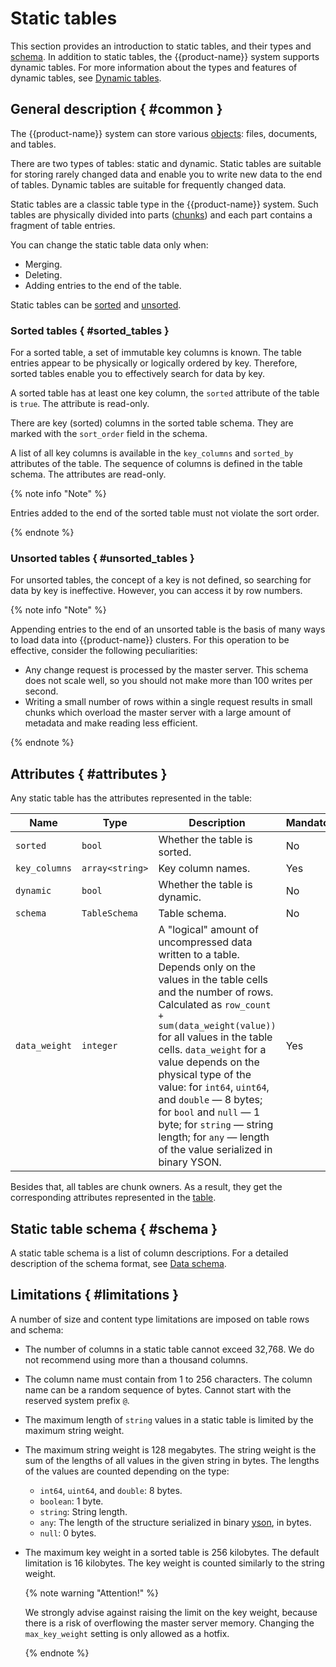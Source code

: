 # Static tables

This section provides an introduction to static tables, and their types and [schema](#schema).
In addition to static tables, the {{product-name}} system supports dynamic tables. For more information about the types and features of dynamic tables, see [Dynamic tables](../../../user-guide/dynamic-tables/overview.md).

## General description { #common }

The {{product-name}} system can store various [objects](../../../user-guide/storage/objects.md): files, documents, and tables.

There are two types of tables: static and dynamic.
Static tables are suitable for storing rarely changed data and enable you to write new data to the end of tables.
Dynamic tables are suitable for frequently changed data.

Static tables are a classic table type in the {{product-name}} system.
Such tables are physically divided into parts ([chunks](../../../user-guide/storage/chunks.md)) and each part contains a fragment of table entries.

You can change the static table data only when:
- Merging.
- Deleting.
- Adding entries to the end of the table.

Static tables can be [sorted](#sorted_tables) and [unsorted](#unsorted_tables).

### Sorted tables { #sorted_tables }

For a sorted table, a set of immutable key columns is known.
The table entries appear to be physically or logically ordered by key. Therefore, sorted tables enable you to effectively search for data by key.

A sorted table has at least one key column, the `sorted` attribute of the table is `true`. The attribute is read-only.

There are key (sorted) columns in the sorted table schema. They are marked with the `sort_order` field in the schema.

A list of all key columns is available in the `key_columns` and `sorted_by` attributes of the table. The sequence of columns is defined in the table schema. The attributes are read-only.

{% note info "Note" %}

Entries added to the end of the sorted table must not violate the sort order.

{% endnote %}

### Unsorted tables { #unsorted_tables }

For unsorted tables, the concept of a key is not defined, so searching for data by key is ineffective. However, you can access it by row numbers.

{% note info "Note" %}

Appending entries to the end of an unsorted table is the basis of many ways to load data into {{product-name}} clusters.
For this operation to be effective, consider the following peculiarities:

* Any change request is processed by the master server. This schema does not scale well, so you should not make more than 100 writes per second.
* Writing a small number of rows within a single request results in small chunks which overload the master server with a large amount of metadata and make reading less efficient.

{% endnote %}

## Attributes { #attributes }

Any static table has the attributes represented in the table:

| **Name** | **Type** | **Description** | **Mandatory** |
| ------------- | --------------- | ------------------------------------ |-----------------------|
| `sorted` | `bool` | Whether the table is sorted. | No |
| `key_columns` | `array<string>` | Key column names. | Yes |
| `dynamic` | `bool` | Whether the table is dynamic. | No |
| `schema` | `TableSchema` | Table schema. | No |
| `data_weight` | `integer` | A "logical" amount of uncompressed data written to a table. Depends only on the values in the table cells and the number of rows. Calculated as `row_count + sum(data_weight(value))` for all values in the table cells. `data_weight` for a value depends on the physical type of the value: for `int64`, `uint64`, and `double` — 8 bytes; for `bool` and `null` — 1 byte; for `string` —  string length; for `any` — length of the value serialized in binary YSON. | Yes |

Besides that, all tables are chunk owners. As a result, they get the corresponding attributes represented in the [table](../../../user-guide/storage/chunks.md#attributes).

## Static table schema { #schema }

A static table schema is a list of column descriptions. For a detailed description of the schema format, see [Data schema](../../../user-guide/storage/static-schema.md).

## Limitations { #limitations }

A number of size and content type limitations are imposed on table rows and schema:

- The number of columns in a static table cannot exceed 32,768. We do not recommend using more than a thousand columns.
- The column name must contain from 1 to 256 characters. The column name can be a random sequence of bytes. Cannot start with the reserved system prefix `@`.
- The maximum length of `string` values in a static table is limited by the maximum string weight.
- The maximum string weight is 128 megabytes. The string weight is the sum of the lengths of all values in the given string in bytes. The lengths of the values are counted depending on the type:
   - `int64`, `uint64`, and `double`: 8 bytes.
   - `boolean`: 1 byte.
   - `string`: String length.
   - `any`: The length of the structure serialized in binary [yson](../../../user-guide/storage/yson.md), in bytes.
   - `null`: 0 bytes.
- The maximum key weight in a sorted table is 256 kilobytes. The default limitation is 16 kilobytes. The key weight is counted similarly to the string weight.

   {% note warning "Attention!" %}

   We strongly advise against raising the limit on the key weight, because there is a risk of overflowing the master server memory. Changing the `max_key_weight` setting is only allowed as a hotfix.

   {% endnote %}



